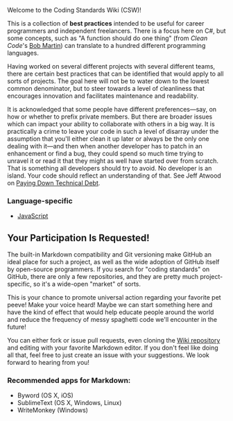 Welcome to the Coding Standards Wiki (CSW)!

This is a collection of **best practices** intended to be useful for career programmers and independent freelancers. There is a focus here on C#, but some concepts, such as "A function should do one thing" (from _Clean Code_'s [Bob Martin](http://blog.objectmentor.com/articles/2009/09/11/one-thing-extract-till-you-drop)) can translate to a hundred different programming languages.

Having worked on several different projects with several different teams, there are certain best practices that can be identified that would apply to all sorts of projects. The goal here will not be to water down to the lowest common denominator, but to steer towards a level of cleanliness that encourages innovation and facilitates maintenance and readability.

It is acknowledged that some people have different preferences&mdash;say, on how or whether to prefix private members. But there are broader issues which can impact your ability to collaborate with others in a big way. It is practically a crime to leave your code in such a level of disarray under the assumption that you'll either clean it up later or always be the only one dealing with it&mdash;and then when another developer has to patch in an enhancement or find a bug, they could spend so much time trying to unravel it or read it that they might as well have started over from scratch. That is something all developers should try to avoid. No developer is an island. Your code should reflect an understanding of that. See Jeff Atwood on [Paying Down Technical Debt](http://www.codinghorror.com/blog/2009/02/paying-down-your-technical-debt).

### Language-specific

- [JavaScript](https://github.com/A-frame/coding-standards/wiki/JavaScript)

## Your Participation Is Requested!

The built-in Markdown compatibility and Git versioning make GitHub an ideal place for such a project, as well as the wide adoption of GitHub itself by open-source programmers. If you search for "coding standards" on GitHub, there are only a few repositories, and they are pretty much project-specific, so it's a wide-open "market" of sorts.

This is your chance to promote universal action regarding your favorite pet peeve! Make your voice heard! Maybe we can start something here and have the kind of effect that would help educate people around the world and reduce the frequency of messy spaghetti code we'll encounter in the future!

You can either fork or issue pull requests, even cloning the [Wiki repository](https://github.com/A-frame/coding-standards.wiki.git) and editing with your favorite Markdown editor. If you don't feel like doing all that, feel free to just create an issue with your suggestions. We look forward to hearing from you!

### Recommended apps for Markdown:

- Byword (OS X, iOS)
- SublimeText (OS X, Windows, Linux)
- WriteMonkey (Windows)